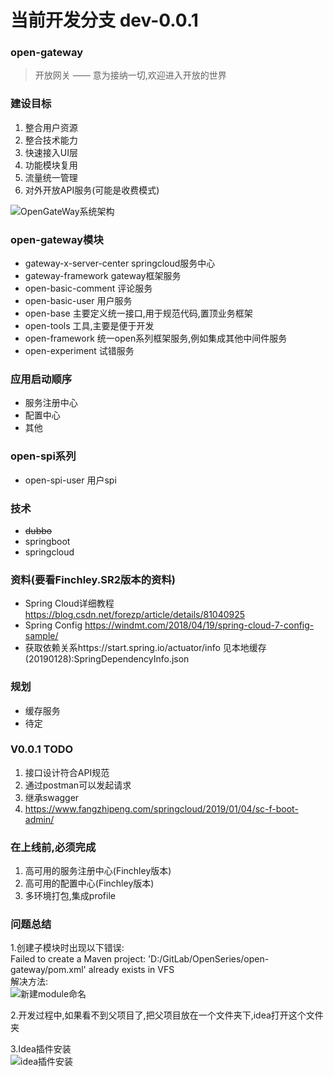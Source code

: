 # 当前开发分支 dev-0.0.1

### open-gateway
> 开放网关 —— 意为接纳一切,欢迎进入开放的世界

### 建设目标
1. 整合用户资源 
2. 整合技术能力
3. 快速接入UI层
4. 功能模块复用
5. 流量统一管理
6. 对外开放API服务(可能是收费模式)

![OpenGateWay系统架构](https://github.com/kangrunyang/open-gateway/blob/master/asserts/OpenGateway%E8%AE%BE%E8%AE%A1-%E5%9B%BE%E8%A1%A8.svg)

### open-gateway模块
- gateway-x-server-center  springcloud服务中心
- gateway-framework gateway框架服务
- open-basic-comment 评论服务
- open-basic-user 用户服务
- open-base 主要定义统一接口,用于规范代码,置顶业务框架
- open-tools 工具,主要是便于开发
- open-framework 统一open系列框架服务,例如集成其他中间件服务
- open-experiment 试错服务

### 应用启动顺序
- 服务注册中心
- 配置中心
- 其他

### open-spi系列
- open-spi-user 用户spi

### 技术
- ~~dubbo~~
- springboot
- springcloud

### 资料(要看Finchley.SR2版本的资料)
- Spring Cloud详细教程 https://blog.csdn.net/forezp/article/details/81040925
- Spring Config https://windmt.com/2018/04/19/spring-cloud-7-config-sample/
- 获取依赖关系https://start.spring.io/actuator/info  见本地缓存(20190128):SpringDependencyInfo.json

### 规划
- 缓存服务
- 待定

### V0.0.1 TODO
1. 接口设计符合API规范
2. 通过postman可以发起请求
3. 继承swagger
4. https://www.fangzhipeng.com/springcloud/2019/01/04/sc-f-boot-admin/

### 在上线前,必须完成
1. 高可用的服务注册中心(Finchley版本)
2. 高可用的配置中心(Finchley版本)
3. 多环境打包,集成profile


### 问题总结
1.创建子模块时出现以下错误:<br />
Failed to create a Maven project: 'D:/GitLab/OpenSeries/open-gateway/pom.xml' already exists in VFS<br />
  解决方法:<br />
![新建module命名](https://github.com/kangrunyang/open-gateway/blob/dev-0.0.1/asserts/命名.png)

2.开发过程中,如果看不到父项目了,把父项目放在一个文件夹下,idea打开这个文件夹

3.Idea插件安装<br />
![idea插件安装](https://github.com/kangrunyang/open-gateway/blob/dev-0.0.1/asserts/idea插件安装.png)



